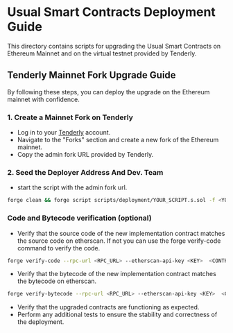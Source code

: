 # Usual Smart Contracts Deployment Guide

This directory contains scripts for upgrading the Usual Smart Contracts on Ethereum Mainnet and on the virtual testnet provided by Tenderly.

## Tenderly Mainnet Fork Upgrade Guide

 
By following these steps, you can deploy the upgrade on the Ethereum mainnet with confidence.

### 1. **Create a Mainnet Fork on Tenderly**

- Log in to your [Tenderly](https://tenderly.co/) account.
- Navigate to the "Forks" section and create a new fork of the Ethereum mainnet.
- Copy the admin fork URL provided by Tenderly.

### 2. **Seed the Deployer Address And Dev. Team**

- start the script with the admin fork url.

```sh
forge clean && forge script scripts/deployment/YOUR_SCRIPT.s.sol -f <YOUR_ADMIN_RPC_URL> --broadcast --slow --unlocked

```
 
 
### Code and Bytecode verification (optional)

- Verify that the source code of the new implementation contract matches the source code on etherscan. If not you can use the forge verify-code command to verify the code.

```sh
forge verify-code --rpc-url <RPC_URL> --etherscan-api-key <KEY>  <CONTRACT_ADDRESS_TO_VERIFY> <path>:<contractname> --watch
```

- Verify that the bytecode of the new implementation contract matches the bytecode on etherscan.

```sh
forge verify-bytecode --rpc-url <RPC_URL> --etherscan-api-key <KEY>  <CONTRACT_ADDRESS_TO_VERIFY> <path>:<contractname>
```

- Verify that the upgraded contracts are functioning as expected.
- Perform any additional tests to ensure the stability and correctness of the deployment.
